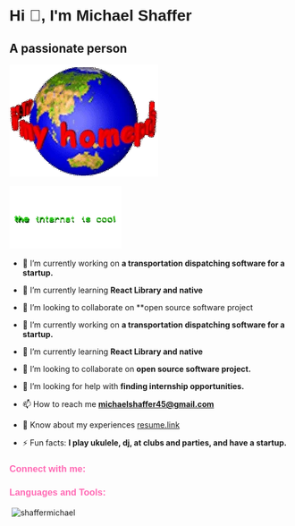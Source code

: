 <!-- MarkdownTOC -->
<!-- to=python
import markdown_css_styles
-->

<style>
  body {
    background-image: url('Icons/space.jpg');
    background-size: cover;
    background-repeat: repeat;
  }

  h1 {
    font-family: 'Comic Sans MS', sans-serif;
    color: neongreen;
  }

  h3 {
    font-family: 'Arial', sans-serif;
    color: hotpink;
  }
</style>

# Hi 👋, I'm Michael Shaffer

## A passionate person

![Coding](Icons/homepage.gif)

![textbanner](Icons/coolinternet.gif)

- 🔭 I’m currently working on **a transportation dispatching software for a startup.**

- 🌱 I’m currently learning **React Library and native**

- 👯 I’m looking to collaborate on **open source software project






- 🔭 I’m currently working on **a transportation dispatching software for a startup.**

- 🌱 I’m currently learning **React Library and native**

- 👯 I’m looking to collaborate on **open source software project.**

- 🤝 I’m looking for help with **finding internship opportunities.**

- 📫 How to reach me **michaelshaffer45@gmail.com**

- 📄 Know about my experiences [resume.link](resume.link)

- ⚡ Fun facts: **I play ukulele, dj, at clubs and parties, and have a startup.**

<h3 align="left">Connect with me:</h3>
<p align="left">
</p>

<h3 align="left">Languages and Tools:</h3>

<p>&nbsp;<img align="center" src="https://github-readme-stats.vercel.app/api?username=shaffermichael&show_icons=true&locale=en" alt="shaffermichael" /></p>
